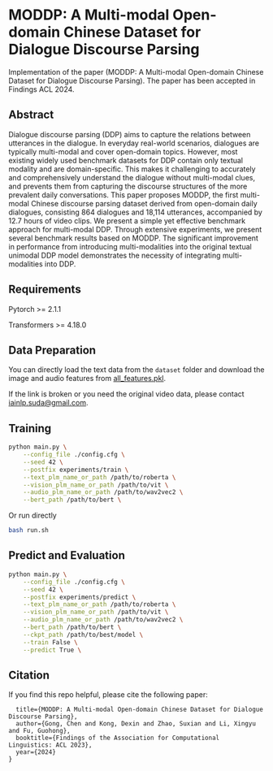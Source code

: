 # MODDP: A Multi-modal Open-domain Chinese Dataset for Dialogue Discourse Parsing
Implementation of the paper (MODDP: A Multi-modal Open-domain Chinese Dataset for Dialogue Discourse Parsing). The paper has been accepted in Findings ACL 2024.
## Abstract
Dialogue discourse parsing (DDP) aims to capture the relations between utterances in the dialogue. In everyday real-world scenarios, dialogues are typically multi-modal and cover open-domain topics. However, most existing widely used benchmark datasets for DDP contain only textual modality and are domain-specific. This makes it challenging to accurately and comprehensively understand the dialogue without multi-modal clues, and prevents them from capturing the discourse structures of the more prevalent daily conversations. This paper proposes MODDP, the first multi-modal Chinese discourse parsing dataset derived from open-domain daily dialogues, consisting 864 dialogues and 18,114 utterances, accompanied by 12.7 hours of video clips. We present a simple yet effective benchmark approach for multi-modal DDP. Through extensive experiments, we present several benchmark results based on MODDP. The significant improvement in performance from introducing multi-modalities into the original textual unimodal DDP model demonstrates the necessity of integrating multi-modalities into DDP.
## Requirements

Pytorch >= 2.1.1

Transformers >= 4.18.0

## Data Preparation
You can directly load the text data from the `dataset` folder and download the image and audio features from [all_features.pkl](https://pan.quark.cn/s/652af8a14776).

If the link is broken or you need the original video data, please contact iainlp.suda@gmail.com.

## Training
```bash
python main.py \
    --config_file ./config.cfg \
    --seed 42 \
    --postfix experiments/train \
    --text_plm_name_or_path /path/to/roberta \
    --vision_plm_name_or_path /path/to/vit \
    --audio_plm_name_or_path /path/to/wav2vec2 \
    --bert_path /path/to/bert \
```
Or run directly
```bash
bash run.sh
```

## Predict and Evaluation
```bash
python main.py \
    --config_file ./config.cfg \
    --seed 42 \
    --postfix experiments/predict \
    --text_plm_name_or_path /path/to/roberta \
    --vision_plm_name_or_path /path/to/vit \
    --audio_plm_name_or_path /path/to/wav2vec2 \
    --bert_path /path/to/bert \
    --ckpt_path /path/to/best/model \
    --train False \
    --predict True \
```

## Citation
If you find this repo helpful, please cite the following paper: 
```@inproceedings{gong2024moddp,
  title={MODDP: A Multi-modal Open-domain Chinese Dataset for Dialogue Discourse Parsing},
  author={Gong, Chen and Kong, Dexin and Zhao, Suxian and Li, Xingyu and Fu, Guohong},
  booktitle={Findings of the Association for Computational Linguistics: ACL 2023},
  year={2024}
}
```
